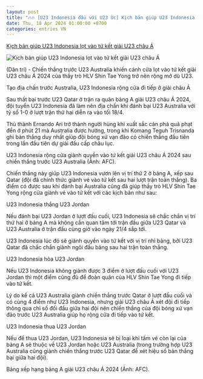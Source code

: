 ```yaml
---
layout: post
title: "🔥🔥 [U23 Indonesia đấu với U23 Úc] Kịch bản giúp U23 Indonesia lọt vào tứ kết giải U23 châu Á"
date: Thu, 18 Apr 2024 01:00:00 +0700
categories: entries VN
---
```

[Kịch bản giúp U23 Indonesia lọt vào tứ kết giải U23 châu Á](https://dantri.com.vn/the-thao/kich-ban-giup-u23-indonesia-lot-vao-tu-ket-giai-u23-chau-a-20240419083731140.htm)

![Kịch bản giúp U23 Indonesia lọt vào tứ kết giải U23 châu Á](https://cdnphoto.dantri.com.vn/zNwHV-hbKFcI-OZ5LeFh-VmmkYc=/zoom/1200_630/2024/04/19/timnas-indonesia-u-23-vs-austral-crop-1713490336671.jpeg)

(Dân trí) - Chiến thắng trước U23 Australia khiến cánh cửa lọt vào tứ kết giải U23 châu Á 2024 của thầy trò HLV Shin Tae Yong trở nên rộng mở dù U23.

Tạo địa chấn trước Australia, U23 Indonesia rộng cửa đi tiếp ở giải châu Á

Sau thất bại trước U23 Qatar ở trận ra quân bảng A giải U23 châu Á 2024, đội tuyển U23 Indonesia đã làm nên địa chấn khi đánh bại U23 Australia với tỷ số 1-0 ở lượt trận thứ hai diễn ra vào tối 18/4.

Thủ thành Ernando Ari trở thành người hùng khi xuất sắc cản phá quả phạt đền ở phút 21 mà Australia được hưởng, trong khi Komang Teguh Trisnanda ghi bàn thắng duy nhất giúp đội bóng xứ vạn đảo có chiến thắng đầu tiên trong lần đầu tiên dự giải đấu cấp châu lục.

U23 Indonesia rộng cửa giành quyền vào tứ kết giải U23 châu Á 2024 sau chiến thắng trước U23 Australia (Ảnh: AFC).

Chiến thắng này giúp U23 Indonesia vươn lên vị trí thứ 2 ở bảng A, xếp sau Qatar (đội đã chính thức giành vé vào tứ kết sau hai lượt trận toàn thắng). Ba điểm có được sau khi đánh bại Australia cũng đã giúp thầy trò HLV Shin Tae Yong rộng cửa giành vé vào tứ kết với các kịch bản như sau:

U23 Indonesia thắng U23 Jordan

Nếu đánh bại U23 Jordan ở lượt đấu cuối, U23 Indonesia sẽ chắc chắn vị trí thứ hai ở bảng A mà không cần quan tâm tới trận đấu giữa U23 Qatar và U23 Australia ở trận đấu cùng giờ vào ngày 21/4 sắp tới.

U23 Indonesia lúc đó sẽ giành quyền vào tứ kết với vị trí nhì bảng, bởi U23 Qatar đã chắc chắn giành ngôi đầu bảng sau hai trận toàn thắng.

U23 Indonesia hòa U23 Jordan

Nếu U23 Indonesia không giành được 3 điểm ở lượt đấu cuối với U23 Jordan thì một điểm cũng đủ để đoàn quân của HLV Shin Tae Yong đi tiếp vào tứ kết.

Lý do kể cả U23 Australia giành chiến thắng trước Qatar ở lượt đấu cuối và có cùng 4 điểm như U23 Indonesia, nhưng giải U23 châu Á xét đội đi tiếp thông qua chỉ số đối đầu giữa hai đội nên chiến thắng của đội bóng xứ vạn đảo trước U23 Australia giúp họ rộng cửa đi tiếp vào tứ kết.

U23 Indonesia thua U23 Jordan

Nếu để thua U23 Jordan, U23 Indonesia sẽ bị loại khi tấm vé còn lại của bảng A sẽ thuộc về U23 Jordan hoặc U23 Australia (trong trường hợp U23 Australia cũng giành chiến thắng trước U23 Qatar để xét hiệu số bàn thắng bại giữa hai đội).

Bảng xếp hạng bảng A giải U23 châu Á 2024 (Ảnh: AFC).

